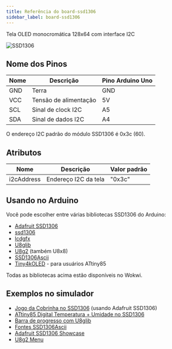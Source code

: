 ```yaml
---
title: Referência do board-ssd1306
sidebar_label: board-ssd1306
---
```


Tela OLED monocromática 128x64 com interface I2C

![SSD1306](https://raw.githubusercontent.com/wokwi/wokwi-boards/main/boards/ssd1306/board.svg)

## Nome dos Pinos

| Nome | Descrição             | Pino Arduino Uno |
| ---- | --------------------- | ---------------- |
| GND  | Terra                 | GND              |
| VCC  | Tensão de alimentação | 5V               |
| SCL  | Sinal de clock I2C    | A5               |
| SDA  | Sinal de dados I2C    | A4               |

O endereço I2C padrão do módulo SSD1306 é 0x3c (60).

## Atributos

| Nome       | Descrição            | Valor padrão |
| ---------- | -------------------- | ------------ |
| i2cAddress | Endereço I2C da tela | "0x3c"       |

## Usando no Arduino

Você pode escolher entre várias bibliotecas SSD1306 do Arduino:

- [Adafruit SSD1306](https://wokwi.com/projects/344892392214626898)
- [ssd1306](https://wokwi.com/projects/344894074741850707)
- [lcdgfx](https://wokwi.com/lexus2k/lcdgfx)
- [U8glib](https://github.com/olikraus/u8glib)
- [U8g2](https://github.com/olikraus/u8g2) (também U8x8)
- [SSD1306Ascii](https://github.com/greiman/SSD1306Ascii)
- [Tiny4kOLED](https://www.arduino.cc/reference/en/libraries/tiny4koled/) - para usuários ATtiny85

Todas as bibliotecas acima estão disponíveis no Wokwi.

## Exemplos no simulador

- [Jogo da Cobrinha no SSD1306](https://wokwi.com/projects/296135008348799496) (usando Adafruit SSD1306)
- [ATtiny85 Digital Temperatura + Umidade no SSD1306](https://wokwi.com/projects/292900020514980360)
- [Barra de progresso com U8glib](https://wokwi.com/projects/300867986768527882)
- [Fontes SSD1306Ascii](https://wokwi.com/projects/291197274604700168)
- [Adafruit SSD1306 Showcase](https://wokwi.com/projects/344892392214626898)
- [U8g2 Menu](https://wokwi.com/projects/291572875238834696)
